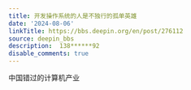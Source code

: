 ```yaml
---
title: 开发操作系统的人是不独行的孤单英雄
date: '2024-08-06'
linkTitle: https://bbs.deepin.org/en/post/276112
source: deepin_bbs
description:  138******92 
disable_comments: true
---
```

中国错过的计算机产业
